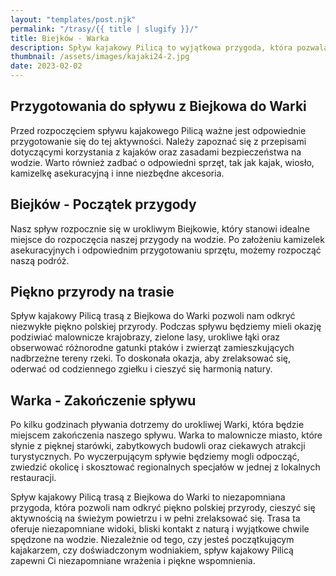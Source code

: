 ```yaml
---
layout: "templates/post.njk"
permalink: "/trasy/{{ title | slugify }}/"
title: Biejków - Warka
description: Spływ kajakowy Pilicą to wyjątkowa przygoda, która pozwala połączyć aktywność fizyczną z obcowaniem z pięknem natury. Trasa spływu kajakowego z Biejkowa do Warki oferuje niezapomniane wrażenia i możliwość odkrywania uroków tej malowniczej rzeki.
thumbnail: /assets/images/kajaki24-2.jpg
date: 2023-02-02
---
```


## Przygotowania do spływu z Biejkowa do Warki

Przed rozpoczęciem spływu kajakowego Pilicą ważne jest odpowiednie przygotowanie się do tej aktywności. Należy zapoznać się z przepisami dotyczącymi korzystania z kajaków oraz zasadami bezpieczeństwa na wodzie. Warto również zadbać o odpowiedni sprzęt, tak jak kajak, wiosło, kamizelkę asekuracyjną i inne niezbędne akcesoria.

## Biejków - Początek przygody

Nasz spływ rozpocznie się w urokliwym Biejkowie, który stanowi idealne miejsce do rozpoczęcia naszej przygody na wodzie. Po założeniu kamizelek asekuracyjnych i odpowiednim przygotowaniu sprzętu, możemy rozpocząć naszą podróż.

## Piękno przyrody na trasie

Spływ kajakowy Pilicą trasą z Biejkowa do Warki pozwoli nam odkryć niezwykłe piękno polskiej przyrody. Podczas spływu będziemy mieli okazję podziwiać malownicze krajobrazy, zielone lasy, urokliwe łąki oraz obserwować różnorodne gatunki ptaków i zwierząt zamieszkujących nadbrzeżne tereny rzeki. To doskonała okazja, aby zrelaksować się, oderwać od codziennego zgiełku i cieszyć się harmonią natury.

## Warka - Zakończenie spływu

Po kilku godzinach pływania dotrzemy do urokliwej Warki, która będzie miejscem zakończenia naszego spływu. Warka to malownicze miasto, które słynie z pięknej starówki, zabytkowych budowli oraz ciekawych atrakcji turystycznych. Po wyczerpującym spływie będziemy mogli odpocząć, zwiedzić okolicę i skosztować regionalnych specjałów w jednej z lokalnych restauracji.

Spływ kajakowy Pilicą trasą z Biejkowa do Warki to niezapomniana przygoda, która pozwoli nam odkryć piękno polskiej przyrody, cieszyć się aktywnością na świeżym powietrzu i w pełni zrelaksować się. Trasa ta oferuje niezapomniane widoki, bliski kontakt z naturą i wyjątkowe chwile spędzone na wodzie. Niezależnie od tego, czy jesteś początkującym kajakarzem, czy doświadczonym wodniakiem, spływ kajakowy Pilicą zapewni Ci niezapomniane wrażenia i piękne wspomnienia.
